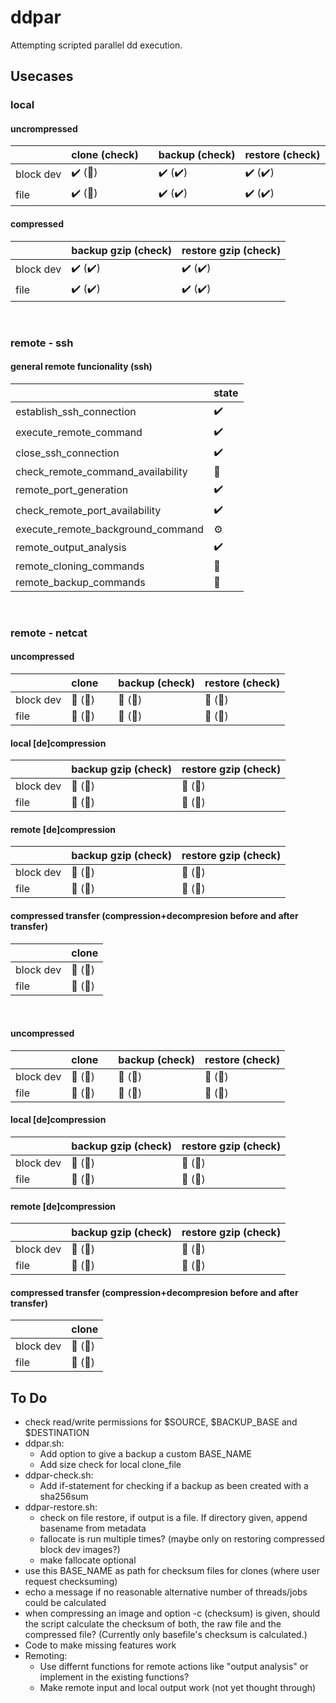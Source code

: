 # ddpar
Attempting scripted parallel dd execution.

## Usecases
### local
#### uncrompressed

| | clone (check) || backup (check) | restore (check) |
|----------|----------|-|----------|----------|
| block dev | :heavy_check_mark: (:stop_sign:) || :heavy_check_mark: (:heavy_check_mark:) | :heavy_check_mark: (:heavy_check_mark:) |
| file | :heavy_check_mark: (:stop_sign:) || :heavy_check_mark: (:heavy_check_mark:) | :heavy_check_mark: (:heavy_check_mark:) |

#### compressed
| | backup gzip (check) | restore gzip (check) |
|-----------|----------|----------|
| block dev | :heavy_check_mark: (:heavy_check_mark:) | :heavy_check_mark: (:heavy_check_mark:) |
| file | :heavy_check_mark: (:heavy_check_mark:) | :heavy_check_mark: (:heavy_check_mark:) |

<br>

### remote - ssh
#### general remote funcionality (ssh)
| |state|
|-|-|
| establish_ssh_connection | :heavy_check_mark: |
| execute_remote_command | :heavy_check_mark: |
| close_ssh_connection | :heavy_check_mark: |
| check_remote_command_availability | :stop_sign: |
| remote_port_generation | :heavy_check_mark: |
| check_remote_port_availability | :heavy_check_mark: |
| execute_remote_background_command | :gear: |
| remote_output_analysis | :heavy_check_mark: |
| remote_cloning_commands | :stop_sign: |
| remote_backup_commands | :stop_sign: |



<br>

### remote - netcat
#### uncompressed 
| | clone | | backup (check) | restore (check) |
|-|----------|-|----------|----------|
| block dev | :stop_sign: (:stop_sign:) | | :stop_sign: (:stop_sign:) | :stop_sign: (:stop_sign:) |
| file | :stop_sign: (:stop_sign:) | | :stop_sign: (:stop_sign:) | :stop_sign: (:stop_sign:) |

#### local [de]compression
| | backup gzip (check) | restore gzip (check) |
|-|----------|----------|
| block dev | :stop_sign: (:stop_sign:) | :stop_sign: (:stop_sign:) |
| file | :stop_sign: (:stop_sign:) | :stop_sign: (:stop_sign:) |

#### remote [de]compression
| | backup gzip (check) | restore gzip (check) |
|-----------|----------|----------|
| block dev | :stop_sign: (:stop_sign:) | :stop_sign: (:stop_sign:) |
| file | :stop_sign: (:stop_sign:) | :stop_sign: (:stop_sign:) |

#### compressed transfer (compression+decompresion before and after transfer)
| | clone |
|----------|----------|
| block dev | :stop_sign: (:stop_sign:) |
| file | :stop_sign: (:stop_sign:) |

<br>

#### uncompressed 
| | clone | | backup (check) | restore (check) |
|-|----------|-|----------|----------|
| block dev | :stop_sign: (:stop_sign:) | | :stop_sign: (:stop_sign:) | :stop_sign: (:stop_sign:) |
| file | :stop_sign: (:stop_sign:) | | :stop_sign: (:stop_sign:) | :stop_sign: (:stop_sign:) |

#### local [de]compression
| | backup gzip (check) | restore gzip (check) |
|-|----------|----------|
| block dev | :stop_sign: (:stop_sign:) | :stop_sign: (:stop_sign:) |
| file | :stop_sign: (:stop_sign:) | :stop_sign: (:stop_sign:) |

#### remote [de]compression
| | backup gzip (check) | restore gzip (check) |
|-----------|----------|----------|
| block dev | :stop_sign: (:stop_sign:) | :stop_sign: (:stop_sign:) |
| file | :stop_sign: (:stop_sign:) | :stop_sign: (:stop_sign:) |

#### compressed transfer (compression+decompresion before and after transfer)
| | clone |
|----------|----------|
| block dev | :stop_sign: (:stop_sign:) |
| file | :stop_sign: (:stop_sign:) |

## To Do
- check read/write permissions for $SOURCE, $BACKUP_BASE and $DESTINATION
- ddpar.sh:
  - Add option to give a backup a custom BASE_NAME
  - Add size check for local clone_file
- ddpar-check.sh:
  - Add if-statement for checking if a backup as been created with a sha256sum
- ddpar-restore.sh:
  - check on file restore, if output is a file. If directory given, append basename from metadata
  - fallocate is run multiple times? (maybe only on restoring compressed block dev images?)
  - make fallocate optional
- use this BASE_NAME as path for checksum files for clones (where user request checksuming)
- echo a message if no reasonable alternative number of threads/jobs could be calculated
- when compressing an image and option -c (checksum) is given, should the script calculate the checksum of both, the raw file and the compressed file? (Currently only basefile's checksum is calculated.)
- Code to make missing features work
- Remoting:
  - Use differnt functions for remote actions like "output analysis" or implement in the existing functions?
  - Make remote input and local output work (not yet thought through)
